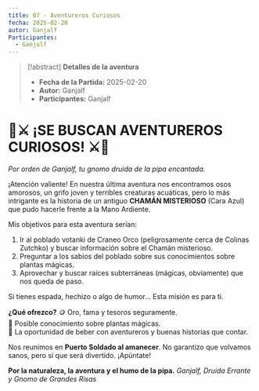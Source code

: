```yaml
---
title: 07 - Aventureros Curiosos
fecha: 2025-02-20
autor: Ganjalf
Participantes:
  - Ganjalf
---
```


>[!abstract] **Detalles de la aventura**
>  - **Fecha de la Partida:** 2025-02-20
>  - **Autor:** Ganjalf
>  - **Participantes:** Ganjalf 


# 🌿⚔️ ¡SE BUSCAN AVENTUREROS CURIOSOS! ⚔️🌿  

*Por orden de Ganjalf, tu gnomo druida de la pipa encantada.*

¡Atención valiente! En nuestra última aventura nos encontramos osos amorosos, un grifo joven y terribles creaturas acuáticas, pero lo más intrigante es la historia de un antiguo **CHAMÁN MISTERIOSO** (Cara Azul) que pudo hacerle frente a la Mano Ardiente.

Mis objetivos para esta aventura serían:
1. Ir al poblado votanki de Craneo Orco (peligrosamente cerca de Colinas Zutchko) y buscar información sobre el Chamán misterioso.
2. Preguntar a los sabios del poblado sobre sus conocimientos sobre plantas mágicas.
3. Aprovechar y buscar raíces subterráneas (mágicas, obviamente) que nos queda de paso.

Si tienes espada, hechizo o algo de humor… Esta misión es para ti.

**¿Qué ofrezco?** 
🪙 Oro, fama y tesoros seguramente.  
🌱 Posible conocimiento sobre plantas mágicas.  
🍻 La oportunidad de beber con aventureros y buenas historias que contar.

Nos reunimos en **Puerto Soldado al amanecer**. No garantizo que volvamos sanos, pero sí que será divertido. ¡Apúntate!

**Por la naturaleza, la aventura y el humo de la pipa.**
*Ganjalf, Druida Errante y Gnomo de Grandes Risas*
